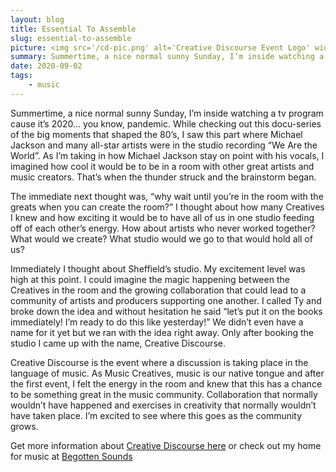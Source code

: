 ```yaml
---
layout: blog
title: Essential To Assemble
slug: essential-to-assemble
picture: <img src='/cd-pic.png' alt='Creative Discourse Event Logo' width="100%" class="post-picture">
summary: Summertime, a nice normal sunny Sunday, I’m inside watching a tv program cause it’s 2020...
date: 2020-09-02
tags:
    - music
---
```

Summertime, a nice normal sunny Sunday, I’m inside watching a tv program cause it’s 2020... you know, pandemic. While checking out this docu-series of the big moments that shaped the 80’s, I saw this part where Michael Jackson and many all-star artists were in the studio recording “We Are the World”. As I’m taking in how Michael Jackson stay on point with his vocals, I imagined how cool it would be to be in  a room with other great artists and music creators. That’s when the thunder struck and the brainstorm began. 

The immediate next thought was, “why wait until you’re in the room with the greats when you can create the room?” I thought about how many Creatives I knew and how exciting it would be to have all of us in one studio feeding off of each other’s energy. How about artists who never worked together? What would we create? What studio would we go to that would hold all of us?

Immediately I thought about Sheffield’s studio. My excitement level was high at this point. I could imagine the magic happening between the Creatives in the room and the growing collaboration that could lead to a community of artists and producers supporting one another. I called Ty and broke down the idea and without hesitation he said “let’s put it on the books immediately! I’m ready to do this like yesterday!” We didn’t even have a name for it yet but we ran with the idea right away. Only after booking the studio I came up with the name, Creative Discourse. 

Creative Discourse is the event where a discussion is taking place in the language of music. As Music Creatives, music is our native tongue and after the first event, I felt the energy in the room and knew that this has a chance to be something great in the music community. Collaboration that normally wouldn’t have happened and exercises in creativity that normally wouldn’t have taken place. I’m excited to see where this goes as the community grows.

Get more information about [Creative Discourse here](https://begotten.live) or check out my home for music at [Begotten Sounds](https://www.begottensounds.com)